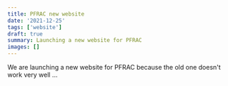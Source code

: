 ```yaml
---
title: PFRAC new website
date: '2021-12-25'
tags: ['website']
draft: true
summary: Launching a new website for PFRAC
images: []
---
```


We are launching a new website for PFRAC because the old one doesn't work very well ...
